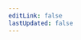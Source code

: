 ```yaml
---
editLink: false
lastUpdated: false
---
```

<main>
  <Spin :spinning="spinning" indicator="dynamic-circle">
    <Timeline :timeline-data="timelineData" mode="center" lineStyle="dashed">
      <template #dot="{ index }">
        <!-- <span class="big-dot" v-if="index===2"></span> -->
        <!-- <div v-if="index===3">
          <svg focusable="false" class="u-icon" data-icon="clock-circle" width="1em" height="1em" fill="currentColor" aria-hidden="true" viewBox="64 64 896 896"><path d="M512 64C264.6 64 64 264.6 64 512s200.6 448 448 448 448-200.6 448-448S759.4 64 512 64zm0 820c-205.4 0-372-166.6-372-372s166.6-372 372-372 372 166.6 372 372-166.6 372-372 372z"></path><path d="M686.7 638.6L544.1 535.5V288c0-4.4-3.6-8-8-8H488c-4.4 0-8 3.6-8 8v275.4c0 2.6 1.2 5 3.3 6.5l165.4 120.6c3.6 2.6 8.6 1.8 11.2-1.7l28.6-39c2.6-3.7 1.8-8.7-1.8-11.2z"></path></svg>
        </div> -->
      </template>
    </Timeline>
  </Spin>
</main>

<script setup lang="ts">
import { onMounted, ref } from 'vue'
import { Timeline, Spin } from 'vue-amazing-ui'
import { fetchReleaseTagArray } from '../.vitepress/script/fetchReleaseTag.ts'
// import gsap  from 'gsap'
// import { ScrollTrigger } from 'gsap/dist/ScrollTrigger'

onMounted(() => {
  initView()
})

let timelineData = ref([
  {
    desc: '初始化 2023-12-07',
    color: 'green'
  },
  {
    desc: '正式开始建档 2023-12-08',
    color: 'green'
  },
  // {
  //   desc: 'Technical testing 2023-05-24',
  //   color: 'blue', 'green', 'gray'
  // },
])
let spinning = ref(false)
const initView = async() => {
  spinning.value = true
  const res = await fetchReleaseTagArray()
  const resMap = res.reverse().map(li => {
    return {
      desc: `${li.body} ${li.created_at.split('T')[0]}`,
      color: 'green'
    }
  })
  timelineData.value.push(...resMap)
  spinning.value = false
}
</script>

<style scoped lang="scss">
.box {
  width: 60px;
  height: 60px;
  background: linear-gradient( 114.41deg, #0ae448 20.74%, #abff84 65.5% );
}

:deep(.m-spin-content) {
  width: 100%;
}
:deep(.m-timeline-item) {
  padding-bottom: 66px !important;
}
</style>
